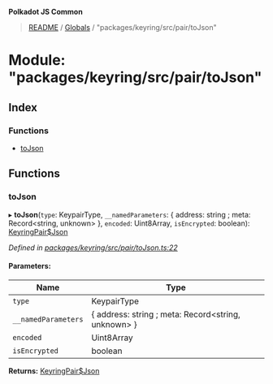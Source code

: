 **Polkadot JS Common**

> [README](../README.md) / [Globals](../globals.md) / "packages/keyring/src/pair/toJson"

# Module: "packages/keyring/src/pair/toJson"

## Index

### Functions

* [toJson](_packages_keyring_src_pair_tojson_.md#tojson)

## Functions

### toJson

▸ **toJson**(`type`: KeypairType, `__namedParameters`: { address: string ; meta: Record\<string, unknown>  }, `encoded`: Uint8Array, `isEncrypted`: boolean): [KeyringPair$Json](../interfaces/_packages_keyring_src_types_.keyringpair_json.md)

*Defined in [packages/keyring/src/pair/toJson.ts:22](https://github.com/polkadot-js/common/blob/c366e637/packages/keyring/src/pair/toJson.ts#L22)*

#### Parameters:

Name | Type |
------ | ------ |
`type` | KeypairType |
`__namedParameters` | { address: string ; meta: Record\<string, unknown>  } |
`encoded` | Uint8Array |
`isEncrypted` | boolean |

**Returns:** [KeyringPair$Json](../interfaces/_packages_keyring_src_types_.keyringpair_json.md)
